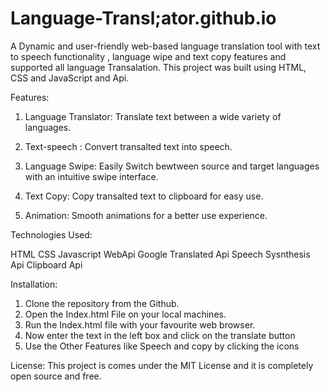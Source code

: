 # Language-Transl;ator.github.io
 A Dynamic and user-friendly web-based language translation tool with text to speech functionality , language wipe and text copy features and supported all language Transalation.  This project was built using HTML, CSS and JavaScript and Api.

 Features:
 1. Language Translator: Translate text between a wide variety of languages.
 2. Text-speech : Convert transalted text into speech.
 3. Language Swipe: Easily Switch bewtween source and target languages with an intuitive swipe interface.

 4. Text Copy: Copy transalted text to clipboard for easy use.

 5. Animation: Smooth animations for a better  use experience.

 Technologies Used:

 HTML
 CSS
 Javascript
 WebApi
 Google Translated Api
 Speech Sysnthesis Api
 Clipboard Api

 Installation:
 1. Clone the repository from the Github.
 2. Open the Index.html File on your local machines.
 3. Run the Index.html file with your favourite web browser.
4. Now enter the text in the left box and click on the translate button 
5. Use the Other Features like Speech and copy by clicking the icons

License:
This project is comes under the MIT License and it is completely open source and free.

